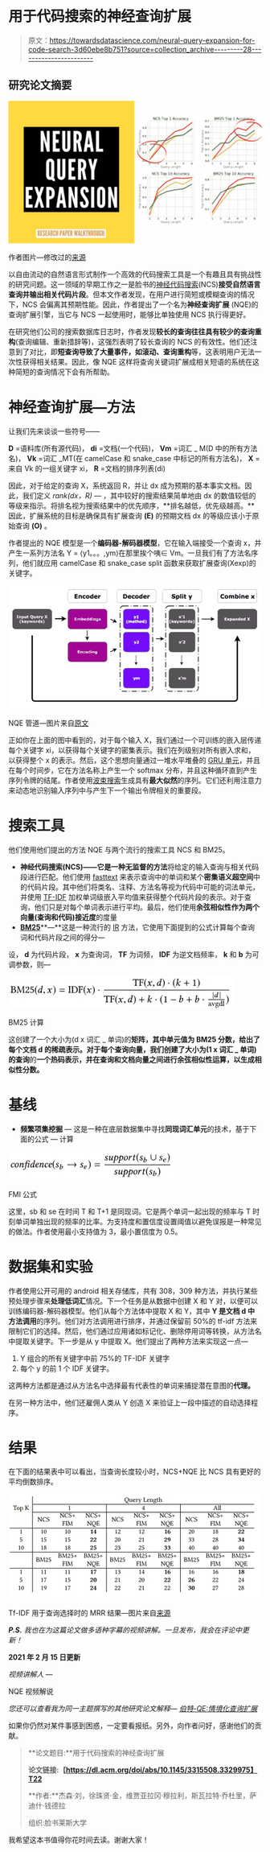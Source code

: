 # 用于代码搜索的神经查询扩展

> 原文：<https://towardsdatascience.com/neural-query-expansion-for-code-search-3d60ebe8b751?source=collection_archive---------28----------------------->

## 研究论文摘要

![](img/e7eae862080082f7dd60e183c52036f3.png)

作者图片—修改过的[来源](https://dl.acm.org/doi/abs/10.1145/3315508.3329975)

以自由流动的自然语言形式制作一个高效的代码搜索工具是一个有趣且具有挑战性的研究问题。这一领域的早期工作之一是脸书的[神经代码搜索](https://ai.facebook.com/blog/neural-code-search-ml-based-code-search-using-natural-language-queries/)(NCS)**接受自然语言查询并输出相关代码片段**。但本文作者发现，在用户进行简短或模糊查询的情况下，NCS 会偏离其预期性能。因此，作者提出了一个名为**神经查询扩展** (NQE)的查询扩展引擎，当它与 NCS 一起使用时，能够比单独使用 NCS 执行得更好。

在研究他们公司的搜索数据库日志时，作者发现**较长的查询往往具有较少的查询重构**(查询编辑、重新措辞等)，这强烈表明了较长查询的 NCS 的有效性。他们还注意到了对比，即**短查询导致了大量事件，如滚动、查询重构**等，这表明用户无法一次性获得相关结果。因此，像 NQE 这样将查询关键词扩展成相关短语的系统在这种简短的查询情况下会有所帮助。

# 神经查询扩展—方法

让我们先来谈谈一些符号——

**D** =语料库(所有源代码)， **di** =文档(一个代码)， **Vm** =词汇 _ M(D 中的所有方法名)， **Vk** =词汇 _MT(在 camelCase 和 snake_case 中标记的所有方法名)， **X** =来自 Vk 的一组关键字 xi， **R** =文档的排序列表(di)

因此，对于给定的查询 X，系统返回 R，并让 dx 成为预期的基本事实文档。因此，我们定义 *rank(dx，R) —* ，其中较好的搜索结果简单地由 dx 的数值较低的等级来指示。将排名视为搜索结果中的优先顺序，**排名越低，优先级越高。**因此，扩展系统的目标是确保具有扩展查询 **(E)** 的预期文档 dx 的等级应该小于原始查询 **(O)** 。

作者提出的 NQE 模型是一个**编码器-解码器模型**，它在输入端接受一个查询 x，并产生一系列方法名 Y = ⟨y1。。。,ym⟩在那里挨个咦∈ Vm。一旦我们有了方法名序列，他们就应用 camelCase 和 snake_case split 函数来获取扩展查询(Xexp)的关键字。

![](img/df328da97370947e59eb10d83ff7faa5.png)

NQE 管道—图片来自[原文](https://dl.acm.org/doi/abs/10.1145/3315508.3329975)

正如你在上面的图中看到的，对于每个输入 X，我们通过一个可训练的嵌入层传递每个关键字 xi，以获得每个关键字的密集表示。我们在列级别对所有嵌入求和，以获得整个 x 的表示。然后，这个思想向量通过一堆水平堆叠的 [GRU 单元](https://en.wikipedia.org/wiki/Gated_recurrent_unit)，并且在每个时间步，它在方法名称上产生一个 softmax 分布，并且这种循环直到产生序列令牌的结尾。作者使用[波束搜索](https://en.wikipedia.org/wiki/Beam_search)生成具有**最大似然**的序列。它们还利用注意力来动态地识别输入序列中与产生下一个输出令牌相关的重要段。

# 搜索工具

他们使用他们提出的方法 NQE 与两个流行的搜索工具 NCS 和 BM25。

*   **神经代码搜索(NCS)——**它是一种**无监督的方法**将给定的输入查询与相关代码段进行匹配。他们使用 [fasttext](https://fasttext.cc/) 来表示查询中的单词和某个**密集语义超空间**中的代码片段。其中他们将类名、注释、方法名等视为代码中可能的词法单元，并使用 [TF-IDF](https://en.wikipedia.org/wiki/Tf%E2%80%93idf) 加权单词级嵌入平均值来获得整个代码片段的表示。对于查询，他们只是对每个单词表示进行平均。最后，他们使用**余弦相似性作为两个向量(查询和代码)接近度**的度量
*   [**BM25**](https://xapian.org/docs/bm25.html)**—**这是一种流行的 [IR](https://en.wikipedia.org/wiki/Information_retrieval) 方法，它使用下面提到的公式计算每个查询词和代码片段之间的得分—

设， **d** 为代码片段， **x** 为查询词， **TF** 为词频， **IDF** 为逆文档频率， **k** 和 **b** 为可调参数，则—

![](img/cf7aaeb1fa31e8733c3ea41cb3dd0090.png)

BM25 计算

这创建了一个大小为(d x 词汇 _ 单词)的**矩阵，其中单元值为 BM25 分数，给出了每个文档 d 的稀疏表示。对于每个查询向量，我们创建了大小为(1 x 词汇 _ 单词)的查询**的**一个热码表示，并在查询和文档向量之间进行余弦相似性运算，以生成相似性分数。**

# 基线

*   **频繁项集挖掘** *—* 这是一种在底层数据集中寻找**同现词汇单元**的技术，基于下面的公式 *—* 计算

![](img/f8b43c1824e3c46d9fc11d2ff84cae1a.png)

FMI 公式

这里，sb 和 se 在时间 T 和 T+1 是同现词。它是两个单词一起出现的频率与 T 时刻单词单独出现的频率的比率。为支持度和置信度设置阈值以避免误报是一种常见的做法。作者使用最小支持值为 3，最小置信度为 0.5。

# 数据集和实验

作者使用公开可用的 android 相关存储库，共有 308，309 种方法，并执行某些预处理步骤来**处理低词汇**情况。下一个任务是从数据中创建 X 和 Y 对，以便可以训练编码器-解码器模型。他们从每个方法体中提取 X 和 Y，其中 **Y 是文档 d 中方法调用**的序列。他们对方法调用进行排序，并通过保留前 50%的 tf-idf 方法来限制它们的选择。然后，他们通过应用诸如标记化、删除停用词等转换，从方法名中提取关键字。下一步是从 y 中提取 X。他们提出了两种方法来实现这一点—

1.  Y 组合的所有关键字中前 75%的 TF-IDF 关键字
2.  每个 y 的前 1 个 IDF 关键字。

这两种方法都是通过从方法名中选择最有代表性的单词来捕捉潜在意图的**代理。**

在另一种方法中，他们还雇佣人类从 Y 创造 X 来验证上一段中描述的自动选择程序。

# 结果

在下面的结果表中可以看出，当查询长度较小时，NCS+NQE 比 NCS 具有更好的平均倒数排序。

![](img/ec12a462cc6dbadc809d6ff96b64bcc2.png)

Tf-IDF 用于查询选择时的 MRR 结果—图片来自[来源](https://dl.acm.org/doi/abs/10.1145/3315508.3329975)

***P.S.*** *我也在为这篇论文做多语种字幕的视频讲解。一旦发布，我会在评论中更新！*

**2021 年 2 月 15 日更新**

*视频讲解人* —

NQE 视频解说

*您还可以查看我为同一主题撰写的其他研究论文解释—* [*伯特-QE:情境化查询扩展*](https://medium.com/nerd-for-tech/bert-qe-contextualized-query-expansion-for-document-re-ranking-4f0f421840b9)

如果你仍然对某件事感到困惑，一定要看报纸。另外，向作者问好，感谢他们的贡献。

> **论文题目:**用于代码搜索的神经查询扩展
> 
> **论文链接:【https://dl.acm.org/doi/abs/10.1145/3315508.3329975】T22**
> 
> **作者:**杰森·刘，徐珠贤·金，维贾亚拉冈·穆拉利，斯瓦拉特·乔杜里，萨迪什·钱德拉
> 
> 组织:脸书莱斯大学

我希望这本书值得你花时间去读。谢谢大家！